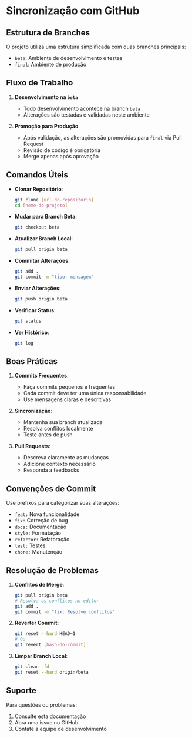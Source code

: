 # Sincronização com GitHub

## Estrutura de Branches

O projeto utiliza uma estrutura simplificada com duas branches principais:

- `beta`: Ambiente de desenvolvimento e testes
- `final`: Ambiente de produção

## Fluxo de Trabalho

1. **Desenvolvimento na `beta`**
   - Todo desenvolvimento acontece na branch `beta`
   - Alterações são testadas e validadas neste ambiente

2. **Promoção para Produção**
   - Após validação, as alterações são promovidas para `final` via Pull Request
   - Revisão de código é obrigatória
   - Merge apenas após aprovação

## Comandos Úteis

- **Clonar Repositório**:
  ```bash
  git clone [url-do-repositório]
  cd [nome-do-projeto]
  ```

- **Mudar para Branch Beta**:
  ```bash
  git checkout beta
  ```

- **Atualizar Branch Local**:
  ```bash
  git pull origin beta
  ```

- **Commitar Alterações**:
  ```bash
  git add .
  git commit -m "tipo: mensagem"
  ```

- **Enviar Alterações**:
  ```bash
  git push origin beta
  ```

- **Verificar Status**:
  ```bash
  git status
  ```

- **Ver Histórico**:
  ```bash
  git log
  ```

## Boas Práticas

1. **Commits Frequentes**:
   - Faça commits pequenos e frequentes
   - Cada commit deve ter uma única responsabilidade
   - Use mensagens claras e descritivas

2. **Sincronização**:
   - Mantenha sua branch atualizada
   - Resolva conflitos localmente
   - Teste antes de push

3. **Pull Requests**:
   - Descreva claramente as mudanças
   - Adicione contexto necessário
   - Responda a feedbacks

## Convenções de Commit

Use prefixos para categorizar suas alterações:

- `feat:` Nova funcionalidade
- `fix:` Correção de bug
- `docs:` Documentação
- `style:` Formatação
- `refactor:` Refatoração
- `test:` Testes
- `chore:` Manutenção

## Resolução de Problemas

1. **Conflitos de Merge**:
   ```bash
   git pull origin beta
   # Resolva os conflitos no editor
   git add .
   git commit -m "fix: Resolve conflitos"
   ```

2. **Reverter Commit**:
   ```bash
   git reset --hard HEAD~1
   # Ou
   git revert [hash-do-commit]
   ```

3. **Limpar Branch Local**:
   ```bash
   git clean -fd
   git reset --hard origin/beta
   ```

## Suporte

Para questões ou problemas:
1. Consulte esta documentação
2. Abra uma issue no GitHub
3. Contate a equipe de desenvolvimento